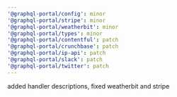```yaml
---
'@graphql-portal/config': minor
'@graphql-portal/stripe': minor
'@graphql-portal/weatherbit': minor
'@graphql-portal/types': minor
'@graphql-portal/contentful': patch
'@graphql-portal/crunchbase': patch
'@graphql-portal/ip-api': patch
'@graphql-portal/slack': patch
'@graphql-portal/twitter': patch
---
```


added handler descriptions, fixed weatherbit and stripe
